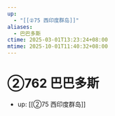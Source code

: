 ```yaml
---
up:
  - "[[②75 西印度群岛]]"
aliases:
  - 巴巴多斯
ctime: 2025-03-01T13:23:24+08:00
mtime: 2025-10-01T11:40:32+08:00
---
```


# ②762 巴巴多斯

- up: [[②75 西印度群岛]]
